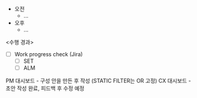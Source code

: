 - 오전
	- ...
- 오후
	- ...

<수행 경과>
- [ ] Work progress check (Jira)
	- [ ] SET
	- [ ] ALM

PM 대시보드 - 구성 안을 만든 후 작성 (STATIC FILTER는 OR 고정)
CX 대시보드 - 초안 작성 완료, 피드백 후 수정 예정

